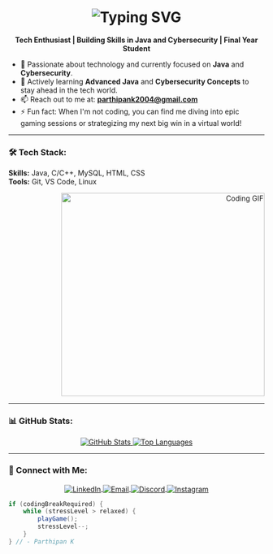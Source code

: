 <h1 align="center">
  <img src="https://readme-typing-svg.herokuapp.com?font=Fira+Code&size=30&pause=1000&color=87CEEB&center=true&vCenter=true&width=435&lines=Hii%2C+I'm+Parthipan+K" alt="Typing SVG" />
</h1>

<p align="center">
  <strong>Tech Enthusiast | Building Skills in Java and Cybersecurity | Final Year Student</strong>
</p>

- 🔭 Passionate about technology and currently focused on **Java** and **Cybersecurity**.
- 🌱 Actively learning **Advanced Java** and **Cybersecurity Concepts** to stay ahead in the tech world.
- 📫 Reach out to me at: **parthipank2004@gmail.com**
- ⚡ Fun fact: When I'm not coding, you can find me diving into epic gaming sessions or strategizing my next big win in a virtual world!

---

### 🛠️ Tech Stack:
<p align="left">
  <b>Skills:</b> Java, C/C++, MySQL, HTML, CSS<br>
  <b>Tools:</b> Git, VS Code, Linux
</p>

<p align="right">
  <img src="https://media.giphy.com/media/qgQUggAC3Pfv687qPC/giphy.gif" alt="Coding GIF" width="400"/>
</p>

---

### 📊 GitHub Stats:
<p align="center">
  <a href="https://github.com/parthi1201">
    <img src="https://github-readme-stats.vercel.app/api?username=parthi1201&show_icons=true&theme=radical&count_private=true" alt="GitHub Stats" />
  </a>
  <a href="https://github.com/parthi1201">
    <img src="https://github-readme-stats.vercel.app/api/top-langs/?username=parthi1201&layout=compact&theme=radical" alt="Top Languages" />
  </a>
</p>

---

### 🔗 Connect with Me:
<p align="center">
  <a href="https://www.linkedin.com/in/parthipank2004" target="blank">
    <img align="center" src="https://img.shields.io/badge/-LinkedIn-blue?style=for-the-badge&logo=linkedin&logoColor=white" alt="LinkedIn"/>
  </a>
  <a href="mailto:parthipank2004@gmail.com" target="blank">
    <img align="center" src="https://img.shields.io/badge/-Gmail-D14836?style=for-the-badge&logo=gmail&logoColor=white" alt="Email"/>
  </a>
  <a href="https://discord.com/users/712567194117996545" target="blank">
    <img align="center" src="https://img.shields.io/badge/-Discord-5865F2?style=for-the-badge&logo=discord&logoColor=white" alt="Discord"/>
  </a>
  <a href="https://instagram.com/parthi_1201" target="blank">
    <img align="center" src="https://img.shields.io/badge/-Instagram-E4405F?style=for-the-badge&logo=instagram&logoColor=white" alt="Instagram"/>
  </a>
</p>

```java
if (codingBreakRequired) {
    while (stressLevel > relaxed) {
        playGame();
        stressLevel--;
    }
} // - Parthipan K
